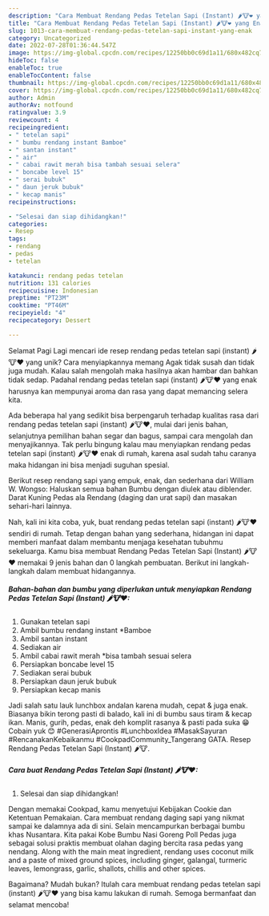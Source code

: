 ```yaml
---
description: "Cara Membuat Rendang Pedas Tetelan Sapi (Instant) 🌶🐮❤ yang Enak"
title: "Cara Membuat Rendang Pedas Tetelan Sapi (Instant) 🌶🐮❤ yang Enak"
slug: 1013-cara-membuat-rendang-pedas-tetelan-sapi-instant-yang-enak
category: Uncategorized
date: 2022-07-28T01:36:44.547Z
image: https://img-global.cpcdn.com/recipes/12250bb0c69d1a11/680x482cq70/rendang-pedas-tetelan-sapi-instant-foto-resep-utama.jpg
hideToc: false
enableToc: true
enableTocContent: false
thumbnail: https://img-global.cpcdn.com/recipes/12250bb0c69d1a11/680x482cq70/rendang-pedas-tetelan-sapi-instant-foto-resep-utama.jpg
cover: https://img-global.cpcdn.com/recipes/12250bb0c69d1a11/680x482cq70/rendang-pedas-tetelan-sapi-instant-foto-resep-utama.jpg
author: Admin
authorAv: notfound
ratingvalue: 3.9
reviewcount: 4
recipeingredient:
- " tetelan sapi"
- " bumbu rendang instant Bamboe"
- " santan instant"
- " air"
- " cabai rawit merah bisa tambah sesuai selera"
- " boncabe level 15"
- " serai bubuk"
- " daun jeruk bubuk"
- " kecap manis"
recipeinstructions:

- "Selesai dan siap dihidangkan!"
categories:
- Resep
tags:
- rendang
- pedas
- tetelan

katakunci: rendang pedas tetelan 
nutrition: 131 calories
recipecuisine: Indonesian
preptime: "PT23M"
cooktime: "PT46M"
recipeyield: "4"
recipecategory: Dessert

---
```



Selamat Pagi Lagi mencari ide resep rendang pedas tetelan sapi (instant) 🌶🐮❤ yang unik? Cara menyiapkannya memang Agak tidak susah dan tidak juga mudah. Kalau salah mengolah maka hasilnya akan hambar dan bahkan tidak sedap. Padahal rendang pedas tetelan sapi (instant) 🌶🐮❤ yang enak harusnya kan mempunyai aroma dan rasa yang dapat memancing selera kita.


Ada beberapa hal yang sedikit bisa berpengaruh terhadap kualitas rasa dari rendang pedas tetelan sapi (instant) 🌶🐮❤, mulai dari jenis bahan, selanjutnya pemilihan bahan segar dan bagus, sampai cara mengolah dan menyajikannya. Tak perlu bingung kalau mau menyiapkan rendang pedas tetelan sapi (instant) 🌶🐮❤ enak di rumah, karena asal sudah tahu caranya maka hidangan ini bisa menjadi suguhan spesial.

Berikut resep rendang sapi yang empuk, enak, dan sederhana dari William W. Wongso: Haluskan semua bahan Bumbu dengan diulek atau diblender. Darat Kuning Pedas ala Rendang (daging dan urat sapi) dan masakan sehari-hari lainnya.


Nah, kali ini kita coba, yuk, buat rendang pedas tetelan sapi (instant) 🌶🐮❤ sendiri di rumah. Tetap dengan bahan yang sederhana, hidangan ini dapat memberi manfaat dalam membantu menjaga kesehatan tubuhmu sekeluarga. Kamu bisa membuat Rendang Pedas Tetelan Sapi (Instant) 🌶🐮❤ memakai 9 jenis bahan dan 0 langkah pembuatan. Berikut ini langkah-langkah dalam membuat hidangannya.

<!--inarticleads1-->

##### Bahan-bahan dan bumbu yang diperlukan untuk menyiapkan Rendang Pedas Tetelan Sapi (Instant) 🌶🐮❤:

1. Gunakan  tetelan sapi
1. Ambil  bumbu rendang instant *Bamboe
1. Ambil  santan instant
1. Sediakan  air
1. Ambil  cabai rawit merah *bisa tambah sesuai selera
1. Persiapkan  boncabe level 15
1. Sediakan  serai bubuk
1. Persiapkan  daun jeruk bubuk
1. Persiapkan  kecap manis


Jadi salah satu lauk lunchbox andalan karena mudah, cepat &amp; juga enak. Biasanya bikin terong pasti di balado, kali ini di bumbu saus tiram &amp; kecap ikan. Manis, gurih, pedas, enak deh komplit rasanya &amp; pasti pada suka 😁 Cobain yuk 😊 #GenerasiAprontis #LunchboxIdea #MasakSayuran #RencanakanKebaikanmu #CookpadCommunity_Tangerang GATA. Resep Rendang Pedas Tetelan Sapi (Instant) 🌶🐮. 

<!--inarticleads2-->

##### Cara buat Rendang Pedas Tetelan Sapi (Instant) 🌶🐮❤:


1. Selesai dan siap dihidangkan!

Dengan memakai Cookpad, kamu menyetujui Kebijakan Cookie dan Ketentuan Pemakaian. Cara membuat rendang daging sapi yang nikmat sampai ke dalamnya ada di sini. Selain mencampurkan berbagai bumbu khas Nusantara. Kita pakai Kobe Bumbu Nasi Goreng Poll Pedas juga sebagai solusi praktis membuat olahan daging bercita rasa pedas yang nendang. Along with the main meat ingredient, rendang uses coconut milk and a paste of mixed ground spices, including ginger, galangal, turmeric leaves, lemongrass, garlic, shallots, chillis and other spices. 

Bagaimana? Mudah bukan? Itulah cara membuat rendang pedas tetelan sapi (instant) 🌶🐮❤ yang bisa kamu lakukan di rumah. Semoga bermanfaat dan selamat mencoba!
